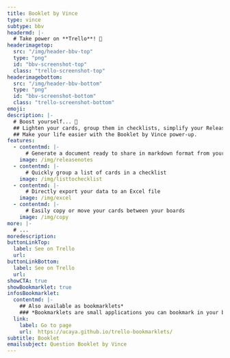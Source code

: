 ```yaml
---
title: Booklet by Vince
type: vince
subtype: bbv
headermd: |-
  # Take power on **Trello**! 👑 
headerimagetop: 
  src: "/img/header-bbv-top"
  type: "png"
  id: "bbv-screenshot-top"
  class: "trello-screenshot-top"
headerimagebottom: 
  src: "/img/header-bbv-bottom"
  type: "png"
  id: "bbv-screenshot-bottom"
  class: "trello-screenshot-bottom"
emoji: 
description: |-
  # Boost yourself... 💪
  ## Lighten your cards, group them in checklists, simplify your Release Notes ...
  ## Make your life easier with the Booklet by Vince power-up.
features:
  - contentmd: |-
      # Generate a document ready to share in markdown format from your board, lists or cards
    image: /img/releasenotes
  - contentmd: |-
      # Quickly group a list of cards in a checklist
    image: /img/listtochecklist
  - contentmd: |-
      # Directly export your data to an Excel file
    image: /img/excel
  - contentmd: |-
      # Easily copy or move your cards between your boards
    image: /img/copy
more: |-
  # ...
moredescription: 
buttonLinkTop:
  label: See on Trello
  url: 
buttonLinkBottom:
  label: See on Trello
  url: 
showCTA: true
showBookmarklet: true
infosBookmarklet:
  contentmd: |-
    ## Also available as bookmarklets*
    ### *Bookmarklets are small applications you can bookmark in your browser.*
  link:
    label: Go to page
    url:  https://ucaya.github.io/trello-bookmarklets/
subtitle: Booklet
emailsubject: Question Booklet by Vince
---
```

